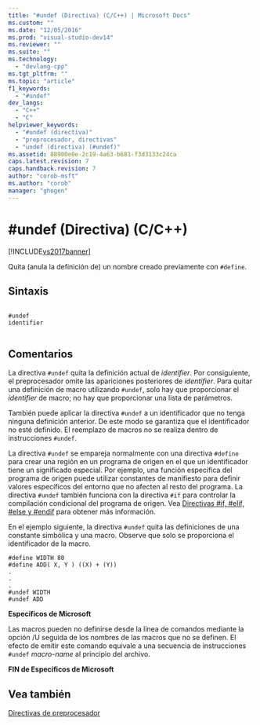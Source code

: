 ```yaml
---
title: "#undef (Directiva) (C/C++) | Microsoft Docs"
ms.custom: ""
ms.date: "12/05/2016"
ms.prod: "visual-studio-dev14"
ms.reviewer: ""
ms.suite: ""
ms.technology: 
  - "devlang-cpp"
ms.tgt_pltfrm: ""
ms.topic: "article"
f1_keywords: 
  - "#undef"
dev_langs: 
  - "C++"
  - "C"
helpviewer_keywords: 
  - "#undef (directiva)"
  - "preprocesador, directivas"
  - "undef (directiva) (#undef)"
ms.assetid: 88900e0e-2c19-4a63-b681-f3d3133c24ca
caps.latest.revision: 7
caps.handback.revision: 7
author: "corob-msft"
ms.author: "corob"
manager: "ghogen"
---
```

# #undef (Directiva) (C/C++)
[!INCLUDE[vs2017banner](../assembler/inline/includes/vs2017banner.md)]

Quita \(anula la definición de\) un nombre creado previamente con `#define`.  
  
## Sintaxis  
  
```  
  
#undef   
identifier  
  
```  
  
## Comentarios  
 La directiva `#undef` quita la definición actual de *identifier*.  Por consiguiente, el preprocesador omite las apariciones posteriores de *identifier*.  Para quitar una definición de macro utilizando `#undef`, solo hay que proporcionar el *identifier* de macro; no hay que proporcionar una lista de parámetros.  
  
 También puede aplicar la directiva `#undef` a un identificador que no tenga ninguna definición anterior.  De este modo se garantiza que el identificador no esté definido.  El reemplazo de macros no se realiza dentro de instrucciones `#undef`.  
  
 La directiva `#undef` se empareja normalmente con una directiva `#define` para crear una región en un programa de origen en el que un identificador tiene un significado especial.  Por ejemplo, una función específica del programa de origen puede utilizar constantes de manifiesto para definir valores específicos del entorno que no afecten al resto del programa.  La directiva `#undef` también funciona con la directiva `#if` para controlar la compilación condicional del programa de origen.  Vea [Directivas \#if, \#elif, \#else y \#endif](../preprocessor/hash-if-hash-elif-hash-else-and-hash-endif-directives-c-cpp.md) para obtener más información.  
  
 En el ejemplo siguiente, la directiva `#undef` quita las definiciones de una constante simbólica y una macro.  Observe que solo se proporciona el identificador de la macro.  
  
```  
#define WIDTH 80  
#define ADD( X, Y ) ((X) + (Y))  
.  
.  
.  
#undef WIDTH  
#undef ADD  
```  
  
 **Específicos de Microsoft**  
  
 Las macros pueden no definirse desde la línea de comandos mediante la opción \/U seguida de los nombres de las macros que no se definen.  El efecto de emitir este comando equivale a una secuencia de instrucciones `#undef` *macro\-name* al principio del archivo.  
  
 **FIN de Específicos de Microsoft**  
  
## Vea también  
 [Directivas de preprocesador](../preprocessor/preprocessor-directives.md)